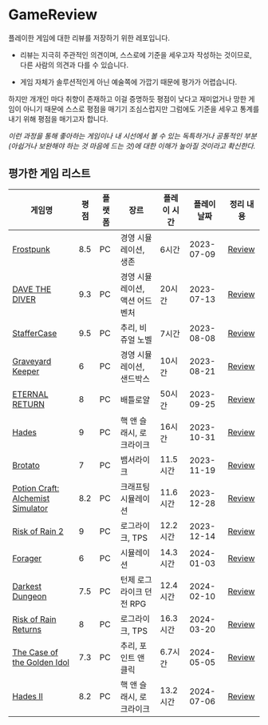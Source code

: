 # GameReview

플레이한 게임에 대한 리뷰를 저장하기 위한 레포입니다.

- 리뷰는 지극히 주관적인 의견이며, 스스로에 기준을 세우고자 작성하는 것이므로, 다른 사람의 의견과 다를 수 있습니다.

- 게임 자체가 솔루션적인게 아닌 예술쪽에 가깝기 때문에 평가가 어렵습니다.

하지만 개개인 마다 취향이 존재하고 이걸 증명하듯 평점이 낮다고 재미없거나 망한 게임이 아니기 때문에 스스로 평점을 매기기 조심스럽지만 그럼에도 기준을 세우고 통계를 내기 위해 평점을 매기고자 합니다.

*이런 과정을 통해 좋아하는 게임이나 내 시선에서 볼 수 있는 독특하거나 공통적인 부분(아쉽거나 보완해야 하는 것 마음에 드는 것)에 대한 이해가 높아질 것이라고 확신한다.*

## 평가한 게임 리스트

| 게임명 | 평점 | 플랫폼 | 장르 | 플레이 시간 | 플레이 날짜 | 정리 내용 |
| --- | --- | --- | --- | --- | --- | --- |
| [Frostpunk](https://store.steampowered.com/app/323190/Frostpunk/) | 8.5 | PC | 경영 시뮬레이션, 생존 | 6시간 | 2023-07-09 | [Review](https://github.com/fkdl0048/GameReview/issues/2) |
| [DAVE THE DIVER](https://store.steampowered.com/app/1868140/_/?l=koreana) | 9.3 | PC | 경영 시뮬레이션, 액션 어드벤처 | 20시간 | 2023-07-13 | [Review](https://github.com/fkdl0048/GameReview/issues/3) |
| [StafferCase](https://store.steampowered.com/app/2128480/_/) | 9.5 | PC | 추리, 비쥬얼 노벨 | 7시간 | 2023-08-08 | [Review](https://github.com/fkdl0048/GameReview/issues/5) |
| [Graveyard Keeper](https://store.steampowered.com/app/599140/Graveyard_Keeper/) | 6 | PC | 경영 시뮬레이션, 샌드박스 | 10시간 | 2023-08-21 | [Review](https://github.com/fkdl0048/GameReview/issues/6) |
| [ETERNAL RETURN](https://store.steampowered.com/app/1049590/Eternal_Return/) | 8 | PC | 배틀로얄 | 50시간 | 2023-09-25 | [Review](https://github.com/fkdl0048/GameReview/issues/8) |
| [Hades](https://store.steampowered.com/app/1145360/Hades/?l=koreana) | 9 | PC | 핵 앤 슬래시, 로크라이크 | 16시간 | 2023-10-31 | [Review](https://github.com/fkdl0048/GameReview/issues/9) |
| [Brotato](https://store.steampowered.com/app/1942280/Brotato/) | 7 | PC | 뱀서라이크 | 11.5시간 | 2023-11-19 | [Review](https://github.com/fkdl0048/GameReview/issues/10) |
| [Potion Craft: Alchemist Simulator](https://store.steampowered.com/app/1210320/Potion_Craft_Alchemist_Simulator/?l=koreana) | 8.2 | PC | 크래프팅 시뮬레이션 | 11.6시간 | 2023-12-28 | [Review](https://github.com/fkdl0048/GameReview/issues/12) |
| [Risk of Rain 2](https://store.steampowered.com/app/632360/Risk_of_Rain_2/) | 9 | PC | 로그라이크, TPS | 12.2시간 | 2023-12-14 | [Review](https://github.com/fkdl0048/GameReview/issues/11) |
| [Forager](https://store.steampowered.com/app/751780/Forager/) | 6 | PC | 시뮬레이션 | 14.3시간 | 2024-01-03 | [Review](https://github.com/fkdl0048/GameReview/issues/13) |
| [Darkest Dungeon](https://store.steampowered.com/app/262060/Darkest_Dungeon/) | 7.5 | PC | 턴제 로그라이크 던전 RPG | 12.4시간 | 2024-02-10 | [Review](https://github.com/fkdl0048/GameReview/issues/14) |
| [Risk of Rain Returns](https://store.steampowered.com/app/1337520/Risk_of_Rain_Returns/) | 8 | PC | 로그라이크, TPS | 16.3시간 | 2024-03-20 | [Review](https://github.com/fkdl0048/GameReview/issues/15) |
| [The Case of the Golden Idol](https://store.steampowered.com/app/1677770/The_Case_of_the_Golden_Idol/) | 7.3 | PC | 추리, 포인트 앤 클릭 | 6.7시간 | 2024-05-05 | [Review](https://github.com/fkdl0048/GameReview/issues/16) |
| [Hades II](https://store.steampowered.com/app/1145350/Hades_II/) | 8.2 | PC | 핵 앤 슬래시, 로크라이크 | 13.2시간 | 2024-07-06 | [Review](https://github.com/fkdl0048/GameReview/issues/17) |